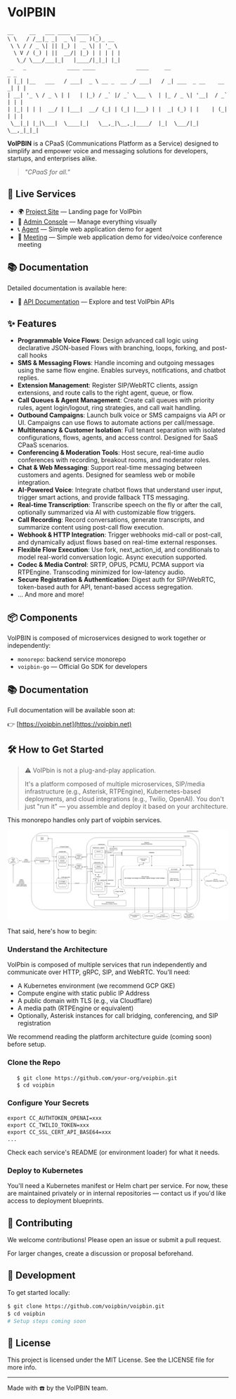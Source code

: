 # VoIPBIN
```
__     __   ___ ____  ____  _        
\ \   / /__|_ _|  _ \| __ )(_)_ __   
 \ \ / / _ \| || |_) |  _ \| | '_ \  
  \ V / (_) | ||  __/| |_) | | | | | 
   \_/ \___/___|_|   |____/|_|_| |_| 
 _   _             ____ ____             ____     __                    _ _
| |_| |__   ___   / ___|  _ \ __ _  __ _/ ___|   / _| ___  _ __    __ _| | |
| __| '_ \ / _ \ | |   | |_) / _` |/ _` \___ \  | |_ / _ \| '__|  / _` | | |
| |_| | | |  __/ | |___|  __/ (_| | (_| |___) | |  _| (_) | |    | (_| | | |
 \__|_| |_|\___|  \____|_|   \__,_|\__,_|____/  |_|  \___/|_|     \__,_|_|_|
```
**VoIPBIN** is a CPaaS (Communications Platform as a Service) designed to simplify and empower voice and messaging solutions for developers, startups, and enterprises alike.

> *"CPaaS for all."*

## 🧩 Live Services
- 🌍 [Project Site](http://voipbin.net/) — Landing page for VoIPbin
- 🔧 [Admin Console](https://admin.voipbin.net/) — Manage everything visually
- 📞 [Agent](https://talk.voipbin.net/) — Simple web application demo for agent 
- 🎥 [Meeting](https://meet.voipbin.net/) — Simple web application demo for video/voice conference meeting 

## 📚 Documentation
Detailed documentation is available here:
- 📘 [API Documentation](https://api.voipbin.net/docs/) — Explore and test VoIPbin APIs

## ✨ Features
- **Programmable Voice Flows**: Design advanced call logic using declarative JSON-based Flows with branching, loops, forking, and post-call hooks
- **SMS & Messaging Flows**: Handle incoming and outgoing messages using the same flow engine. Enables surveys, notifications, and chatbot replies.
- **Extension Management**: Register SIP/WebRTC clients, assign extensions, and route calls to the right agent, queue, or flow.
- **Call Queues & Agent Management**: Create call queues with priority rules, agent login/logout, ring strategies, and call wait handling.
- **Outbound Campaigns**: Launch bulk voice or SMS campaigns via API or UI. Campaigns can use flows to automate actions per call/message.
- **Multitenancy & Customer Isolation**: Full tenant separation with isolated configurations, flows, agents, and access control. Designed for SaaS CPaaS scenarios.
- **Conferencing & Moderation Tools**: Host secure, real-time audio conferences with recording, breakout rooms, and moderator roles.
- **Chat & Web Messaging**: Support real-time messaging between customers and agents. Designed for seamless web or mobile integration.
- **AI-Powered Voice**: Integrate chatbot flows that understand user input, trigger smart actions, and provide fallback TTS messaging.
- **Real-time Transcription**: Transcribe speech on the fly or after the call, optionally summarized via AI with customizable flow triggers.
- **Call Recording**: Record conversations, generate transcripts, and summarize content using post-call flow execution.
- **Webhook & HTTP Integration**: Trigger webhooks mid-call or post-call, and dynamically adjust flows based on real-time external responses.
- **Flexible Flow Execution**: Use fork, next_action_id, and conditionals to model real-world conversation logic. Async execution supported.
- **Codec & Media Control**: SRTP, OPUS, PCMU, PCMA support via RTPEngine. Transcoding minimized for low-latency audio.
- **Secure Registration & Authentication**: Digest auth for SIP/WebRTC, token-based auth for API, tenant-based access segregation.
- ... And more and more!

## 📦 Components

VoIPBIN is composed of microservices designed to work together or independently:

- `monorepo`: backend service monorepo
- `voipbin-go` — Official Go SDK for developers

## 📚 Documentation

Full documentation will be available soon at:

👉 [https://voipbin.net](https://voipbin.net)


## 🛠️ How to Get Started

> ⚠️ VoIPbin is not a plug-and-play application.
> 
> It's a platform composed of multiple microservices, SIP/media infrastructure (e.g., Asterisk, RTPEngine), Kubernetes-based deployments, and cloud integrations (e.g., Twilio, OpenAI). You don't just "run it" — you assemble and deploy it based on your architecture.

This monorepo handles only part of voipbin services.

![VoIPBin Architecture](architecture_overview_all.png)

That said, here's how to begin:

### Understand the Architecture

VoIPbin is composed of multiple services that run independently and communicate over HTTP, gRPC, SIP, and WebRTC. You’ll need:

* A Kubernetes environment (we recommend GCP GKE)
* Compute engine with static public IP Address
* A public domain with TLS (e.g., via Cloudflare)
* A media path (RTPEngine or equivalent)
* Optionally, Asterisk instances for call bridging, conferencing, and SIP registration

We recommend reading the platform architecture guide (coming soon) before setup.

### Clone the Repo

```
   $ git clone https://github.com/your-org/voipbin.git
   $ cd voipbin
```

### Configure Your Secrets

```
export CC_AUTHTOKEN_OPENAI=xxx
export CC_TWILIO_TOKEN=xxx
export CC_SSL_CERT_API_BASE64=xxx
...
```
Check each service's README (or environment loader) for what it needs.

### Deploy to Kubernetes
You'll need a Kubernetes manifest or Helm chart per service. For now, these are maintained privately or in internal repositories — contact us if you'd like access to deployment blueprints.

## 🤝 Contributing

We welcome contributions! Please open an issue or submit a pull request.

For larger changes, create a discussion or proposal beforehand.

## 🧪 Development

To get started locally:

```bash
$ git clone https://github.com/voipbin/voipbin.git
$ cd voipbin
# Setup steps coming soon
```

## 📜 License
This project is licensed under the MIT License. See the LICENSE file for more info.

------
Made with ☎️ by the VoIPBIN team.
